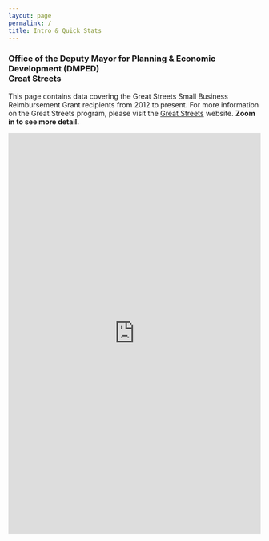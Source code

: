 ```yaml
---
layout: page
permalink: /
title: Intro & Quick Stats
---
```


<h3>
Office of the Deputy Mayor for Planning & Economic Development (DMPED) <br/> Great Streets 
</h3>

This page contains data covering the Great Streets Small Business Reimbursement Grant recipients from 2012 to present. For more information on the Great Streets program, please visit the <a href ="http://greatstreets.dc.gov/">Great Streets</a> website. 
<b>Zoom in to see more detail.</b>

<iframe width="100%" height="800px" src="http://dcgis.maps.arcgis.com/apps/webappviewer/index.html?id=2a49dd707375487c91b70e736f8c5d17" frameborder="0" scrolling="no"></iframe>